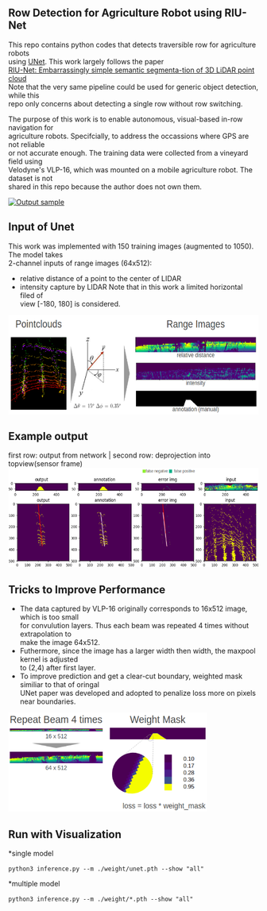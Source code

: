 ## Row Detection for Agriculture Robot using RIU-Net
This repo contains python codes that detects traversible row for agriculture robots  
using [UNet](https://arxiv.org/abs/1505.04597). This work largely follows the paper  
[RIU-Net: Embarrassingly simple semantic segmenta-tion of 3D LiDAR point cloud](https://arxiv.org/abs/1905.08748)  
Note that the very same pipeline could be used for generic object detection, while this  
repo only concerns about detecting a single row without row switching.

The purpose of this work is to enable autonomous, visual-based in-row navigation for  
agriculture robots. Specifcially, to address the occassions where GPS are not reliable  
 or not accurate enough. The training data were collected from a vineyard field using  
Velodyne's VLP-16, which was mounted on a mobile agriculture robot. The dataset is not  
shared in this repo because the author does not own them.  

[![Output sample](https://media.giphy.com/media/Xc4jD53oAicsWUtoZc/giphy.gif)](https://youtu.be/DEsyPNqfU5k)

## Input of Unet
This work was implemented with 150 training images (augmented to 1050). The model takes  
2-channel inputs of range images (64x512):   
* relative distance of a point to the center of LIDAR  
* intensity capture by LIDAR
Note that in this work a limited horizontal filed of   
view [-180, 180] is considered.
<img src="./assets/range_image.png" width="600" height="200">


## Example output
first row: output from network | second row: deprojection into topview(sensor frame)
<img src="./assets/sample_output1.png" width="600" height="200">

## Tricks to Improve Performance
* The data captured by VLP-16 originally corresponds to 16x512 image, which is too small  
for convulution layers. Thus each beam was repeated 4 times without extrapolation to  
make the image 64x512. 
* Futhermore, since the image has a larger width then width, the maxpool kernel is adjusted  
to (2,4) after first layer.
* To improve prediction and get a clear-cut boundary, weighted mask similiar to that of oringal  
UNet paper was developed and adopted to penalize loss more on pixels near boundaries.

<img src="./assets/tricks.png" width="400" height="200">

## Run with Visualization
  
  *single model
  
    python3 inference.py --m ./weight/unet.pth --show "all"
    
  *multiple model
  
    python3 inference.py --m ./weight/*.pth --show "all"
